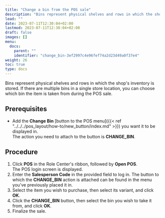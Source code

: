 ```yaml
---
title: "Change a bin from the POS sale"
description: "Bins represent physical shelves and rows in which the shop's inventory is stored. If there are multiple bins in a single store location, you can choose which bin the item is taken from during the POS sale."
lead: ""
date: 2023-07-11T12:30:04+02:00
lastmod: 2023-07-11T12:30:04+02:00
draft: false
images: []
menu:
  docs:
    parent: ""
    identifier: "change_bin-3ef2997c4e96fef74a2d23d49a0f37e4"
weight: 26
toc: true
type: docs
---
```


Bins represent physical shelves and rows in which the shop's inventory is stored. If there are multiple bins in a single store location, you can choose which bin the item is taken from during the POS sale.

## Prerequisites

- Add the **Change Bin** [button to the POS menu]({{< ref "../../../pos_layout/how-to/new_button/index.md" >}}) you want it to be displayed in.       
  The action you need to attach to the button is **CHANGE_BIN**.

## Procedure

1. Click **POS** in the Role Center's ribbon, followed by **Open POS**.     
   The POS login screen is displayed.
2. Enter the **Salesperson Code** in the provided field to log in.
   The button to which the **CHANGE_BIN** action is attached can be found in the menu you've previously placed it in.
3. Select the item you wish to purchase, then select its variant, and click **OK**.
4. Click the **CHANGE_BIN** button, then select the bin you wish to take it from, and click **OK**.   
5. Finalize the sale. 